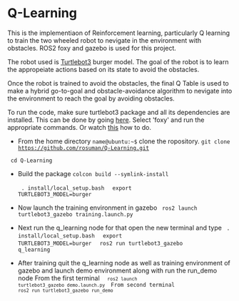 # Q-Learning

This is the implementiaon of Reinforcement learning, particularly Q learning to train the two wheeled robot to nevigate in the environment with obstacles.
ROS2 foxy and gazebo is used for this project.

The robot used is [Turtlebot3](https://github.com/ROBOTIS-GIT/turtlebot3) burger model. The goal of the robot is to learn the appropeiate actions based on its state to avoid the obstacles.

Once the robot is trained to avoid the obstacles, the final Q Table is used to make a hybrid go-to-goal and obstacle-avoidance algorithm to nevigate into the environment to reach the goal by avoiding obstacles.

To run the code, make sure turtlebot3 package and all its dependencies are installed. This can be done by going [here](https://emanual.robotis.com/docs/en/platform/turtlebot3/quick-start/). Select 'foxy' and run the appropriate commands. Or watch [this](https://www.youtube.com/watch?v=8w3xhG1GPdo) how to do.

* From the home directory <code>name@ubuntu:~$</code> clone the ropository.
<code>git clone https://github.com/rosuman/Q-Learning.git </code>

<code> cd Q-Learning </code>

* Build the package
  <code>colcon build --symlink-install</code>

  <code> . install/local_setup.bash </code>
  <code> export TURTLEBOT3_MODEL=burger </code>

* Now launch the training environment in gazebo 
  <code> ros2 launch turtlebot3_gazebo training.launch.py </code>

* Next run the q_learning node
    for that open the new terminal and type
  <code> . install/local_setup.bash </code>
  <code> export TURTLEBOT3_MODEL=burger </code>
  <code> ros2 run turtlebot3_gazebo q_learning </code>

* After training quit the q_learning node as well as training environment of gazebo and launch demo environment along with run the run_demo node
From the first terminal 
  <code> <code> ros2 launch turtlebot3_gazebo demo.launch.py </code>
From second terminal
   <code> ros2 run turtlebot3_gazebo run_demo </code>
 



